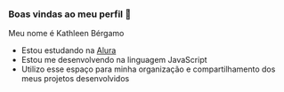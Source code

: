 ### Boas vindas ao meu perfil 💜

Meu nome é Kathleen Bérgamo

- Estou estudando na [Alura](https://www.alura.com.br)
- Estou me desenvolvendo na linguagem JavaScript
- Utilizo esse espaço para minha organização e compartilhamento dos meus projetos desenvolvidos
 
